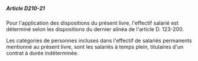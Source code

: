 ##### Article D210-21

Pour l'application des dispositions du présent livre, l'effectif salarié est déterminé selon les dispositions du dernier alinéa de l'article D. 123-200.

Les catégories de personnes incluses dans l'effectif de salariés permanents mentionné au présent livre, sont les salariés à temps plein, titulaires d'un contrat à durée indéterminée.

